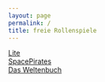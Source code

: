 ```yaml
---
layout: page
permalink: /
title: freie Rollenspiele
---
```


<div class="row row-cols-1 row-cols-md-2 g-4">
    <div class="col">
        <div class="card mb-3 bg-lite clickable">
            <div class="card-body card-body-lite"></div>
            <div class="card-footer d-flex justify-content-center">
                <a href="https://lite.jcgames.de" class="text-light">Lite </a>
            </div>
        </div>
    </div>
    <div class="col">
        <div class="card mb-3 bg-spacepirates clickable">
            <div class="card-body card-body-spacepirates"></div>
            <div class="card-footer d-flex justify-content-center card-footer-spacepirates">
                <a href="https://jcgames.de/spacepirates/" class="text-light">SpacePirates</a>
            </div>
        </div>
    </div>
    <div class="col">
        <div class="card mb-3 bg-weltenbuch clickable">
            <div class="card-body card-body-weltenbuch"></div>
            <div class="card-footer d-flex justify-content-center">
                <a href="https://jcgames.de/weltenbuch/" class="text-light">Das Weltenbuch</a>
            </div>
        </div>
    </div>
</div>
